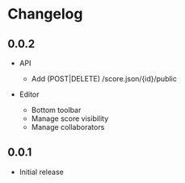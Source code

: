 # Changelog

## 0.0.2

* API
  * Add (POST|DELETE) /score.json/{id}/public

* Editor
  * Bottom toolbar
  * Manage score visibility
  * Manage collaborators

## 0.0.1

* Initial release
